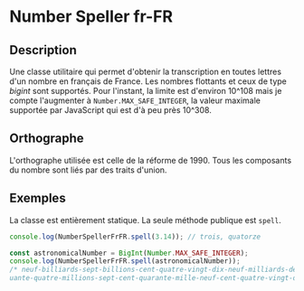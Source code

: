 # Number Speller fr-FR
## Description
Une classe utilitaire qui permet d'obtenir la transcription en toutes lettres d'un nombre en français de France. Les nombres flottants et ceux de type *bigint* sont supportés. Pour l'instant, la limite est d'environ 10^108 mais je compte l'augmenter à `Number.MAX_SAFE_INTEGER`, la valeur maximale supportée par JavaScript qui est d'à peu près 10^308.
## Orthographe
L'orthographe utilisée est celle de la réforme de 1990. Tous les composants du nombre sont liés par des traits d'union.
## Exemples
La classe est entièrement statique. La seule méthode publique est `spell`.

```javascript
console.log(NumberSpellerFrFR.spell(3.14)); // trois, quatorze

const astronomicalNumber = BigInt(Number.MAX_SAFE_INTEGER);
console.log(NumberSpellerFrFR.spell(astronomicalNumber));
/* neuf-billiards-sept-billions-cent-quatre-vingt-dix-neuf-milliards-deux-cent-cinq
uante-quatre-millions-sept-cent-quarante-mille-neuf-cent-quatre-vingt-onze */
```